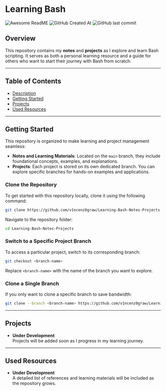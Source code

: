 # Learning Bash

![Awesome ReadME](https://github.com/v1ncenz0graw/headers/raw/main/BA%24H.png)
 ![GitHub Created At](https://img.shields.io/github/created-at/v1ncenz0graw/Learning-Bash-Notes-Projects)
![GitHub last commit](https://img.shields.io/github/last-commit/v1ncenz0graw/Learning-Bash-Notes-Projects)


## Overview

This repository contains my **notes** and **projects** as I explore and learn Bash scripting. It serves as both a personal learning resource and a guide for others who want to start their journey with Bash from scratch.

---

## Table of Contents

- [Description](#overview)
- [Getting Started](#getting-started)
- [Projects](#projects)
- [Used Resources](#used-resources)

---

## Getting Started

This repository is organized to make learning and project management seamless:

- **Notes and Learning Materials**: Located on the `main` branch, they include foundational concepts, examples, and explanations.
- **Projects**: Each project is stored on its own dedicated branch. You can explore specific branches for hands-on examples and applications.

### Clone the Repository

To get started with this repository locally, clone it using the following command:

```bash
git clone https://github.com/v1ncenz0graw/Learning-Bash-Notes-Projects.git
```

Navigate to the repository folder:

```bash
cd Learning-Bash-Notes-Projects
```

### Switch to a Specific Project Branch

To access a particular project, switch to its corresponding branch:

```bash
git checkout <branch-name>
```

Replace `<branch-name>` with the name of the branch you want to explore.

### Clone a Single Branch

If you only want to clone a specific branch to save bandwidth:

```bash
git clone --branch <branch-name> https://github.com/v1ncenz0graw/Learning-Bash-Notes-Projects.git
```

---

## Projects

- **Under Development**  
    Projects will be added soon as I progress in my learning journey.

---

## Used Resources

- **Under Development**  
    A detailed list of references and learning materials will be included as the repository grows.
